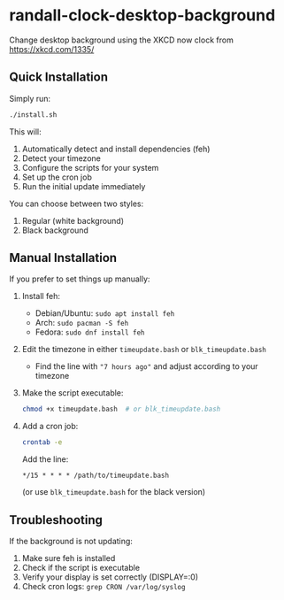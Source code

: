 # randall-clock-desktop-background
Change desktop background using the XKCD now clock from https://xkcd.com/1335/

## Quick Installation

Simply run:
```bash
./install.sh
```

This will:
1. Automatically detect and install dependencies (feh)
2. Detect your timezone
3. Configure the scripts for your system
4. Set up the cron job
5. Run the initial update immediately

You can choose between two styles:
1. Regular (white background)
2. Black background

## Manual Installation
If you prefer to set things up manually:

1. Install feh:
   - Debian/Ubuntu: `sudo apt install feh`
   - Arch: `sudo pacman -S feh`
   - Fedora: `sudo dnf install feh`

2. Edit the timezone in either `timeupdate.bash` or `blk_timeupdate.bash`
   - Find the line with `"7 hours ago"` and adjust according to your timezone

3. Make the script executable:
   ```bash
   chmod +x timeupdate.bash  # or blk_timeupdate.bash
   ```

4. Add a cron job:
   ```bash
   crontab -e
   ```
   Add the line:
   ```
   */15 * * * * /path/to/timeupdate.bash
   ```
   (or use `blk_timeupdate.bash` for the black version)

## Troubleshooting

If the background is not updating:
1. Make sure feh is installed
2. Check if the script is executable
3. Verify your display is set correctly (DISPLAY=:0)
4. Check cron logs: `grep CRON /var/log/syslog`
